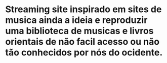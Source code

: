 # Streaming site inspirado em sites de musica ainda a ideia e reproduzir uma biblioteca de musicas e livros orientais de não facil acesso ou não tão conhecidos por nós do ocidente.
